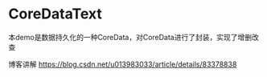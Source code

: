 # CoreDataText
本demo是数据持久化的一种CoreData，对CoreData进行了封装，实现了增删改查

博客讲解 https://blog.csdn.net/u013983033/article/details/83378838
